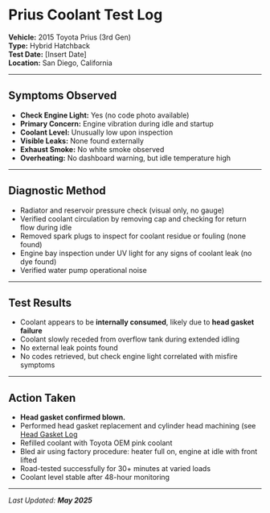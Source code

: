 # Prius Coolant Test Log

**Vehicle:** 2015 Toyota Prius (3rd Gen)  
**Type:** Hybrid Hatchback  
**Test Date:** [Insert Date]  
**Location:** San Diego, California

---

## Symptoms Observed

- **Check Engine Light:** Yes (no code photo available)  
- **Primary Concern:** Engine vibration during idle and startup  
- **Coolant Level:** Unusually low upon inspection  
- **Visible Leaks:** None found externally  
- **Exhaust Smoke:** No white smoke observed  
- **Overheating:** No dashboard warning, but idle temperature high

---

## Diagnostic Method

- Radiator and reservoir pressure check (visual only, no gauge)
- Verified coolant circulation by removing cap and checking for return flow during idle
- Removed spark plugs to inspect for coolant residue or fouling (none found)
- Engine bay inspection under UV light for any signs of coolant leak (no dye found)
- Verified water pump operational noise

---

## Test Results

- Coolant appears to be **internally consumed**, likely due to **head gasket failure**  
- Coolant slowly receded from overflow tank during extended idling  
- No external leak points found  
- No codes retrieved, but check engine light correlated with misfire symptoms  

---

## Action Taken

- **Head gasket confirmed blown.**  
- Performed head gasket replacement and cylinder head machining (see [Head Gasket Log](https://github.com/tnauckunas/multi-domain_field_repair_logs/blob/5688a43d19d9ab795c00148775f4a3e8bb6d7955/vehicle-repair/prius_head_gasket_log.md)
- Refilled coolant with Toyota OEM pink coolant  
- Bled air using factory procedure: heater full on, engine at idle with front lifted  
- Road-tested successfully for 30+ minutes at varied loads  
- Coolant level stable after 48-hour monitoring

---

_Last Updated: **May 2025**_
